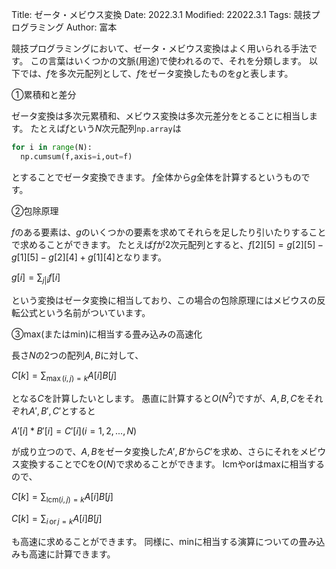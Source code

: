 Title: ゼータ・メビウス変換
Date: 2022.3.1
Modified: 22022.3.1
Tags: 競技プログラミング
Author: 富本

競技プログラミングにおいて、ゼータ・メビウス変換はよく用いられる手法です。
この言葉はいくつかの文脈(用途)で使われるので、それを分類します。
以下では、$f$を多次元配列として、$f$をゼータ変換したものを$g$と表します。


①累積和と差分

ゼータ変換は多次元累積和、メビウス変換は多次元差分をとることに相当します。
たとえば$f$という$N$次元配列`np.array`は
```python
for i in range(N):
  np.cumsum(f,axis=i,out=f)
```
とすることでゼータ変換できます。
$f$全体から$g$全体を計算するというものです。


②包除原理

$f$のある要素は、$g$のいくつかの要素を求めてそれらを足したり引いたりすることで求めることができます。
たとえば$f$が2次元配列とすると、$f[2][5]=g[2][5]-g[1][5]-g[2][4]+g[1][4]$となります。

$g[i]=\sum_{j|i}f[i]$

という変換はゼータ変換に相当しており、この場合の包除原理にはメビウスの反転公式という名前がついています。


③max(またはmin)に相当する畳み込みの高速化

長さ$N$の2つの配列$A,B$に対して、

$C[k]=\sum_{\max(i,j)=k}A[i]B[j]$

となる$C$を計算したいとします。
愚直に計算すると$O(N^2)$ですが、$A,B,C$をそれぞれ$A',B',C'$とすると

$A'[i]*B'[i]=C'[i] (i=1,2,...,N)$

が成り立つので、$A,B$をゼータ変換した$A',B'$から$C'$を求め、さらにそれをメビウス変換することでCを$O(N)$で求めることができます。
lcmやorはmaxに相当するので、

$C[k]=\sum_{\mathrm{lcm}(i,j)=k}A[i]B[j]$

$C[k]=\sum_{i\,\mathrm{or}\,j=k}A[i]B[j]$

も高速に求めることができます。
同様に、minに相当する演算についての畳み込みも高速に計算できます。